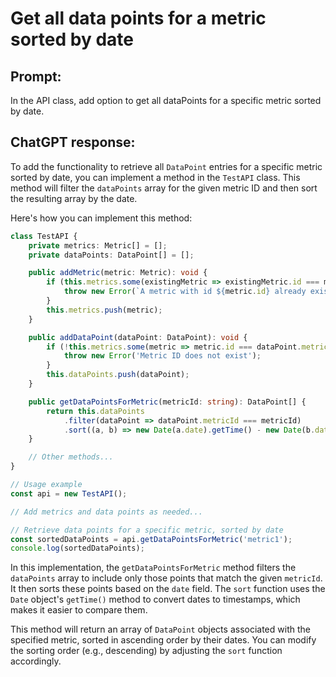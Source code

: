 # Get all data points for a metric sorted by date

## Prompt:
In the API class, add option to get all dataPoints for a specific metric sorted by date.

## ChatGPT response:

To add the functionality to retrieve all `DataPoint` entries for a specific metric sorted by date, you can implement a method in the `TestAPI` class. This method will filter the `dataPoints` array for the given metric ID and then sort the resulting array by the date.

Here's how you can implement this method:

```typescript
class TestAPI {
    private metrics: Metric[] = [];
    private dataPoints: DataPoint[] = [];

    public addMetric(metric: Metric): void {
        if (this.metrics.some(existingMetric => existingMetric.id === metric.id)) {
            throw new Error(`A metric with id ${metric.id} already exists.`);
        }
        this.metrics.push(metric);
    }

    public addDataPoint(dataPoint: DataPoint): void {
        if (!this.metrics.some(metric => metric.id === dataPoint.metricId)) {
            throw new Error('Metric ID does not exist');
        }
        this.dataPoints.push(dataPoint);
    }

    public getDataPointsForMetric(metricId: string): DataPoint[] {
        return this.dataPoints
            .filter(dataPoint => dataPoint.metricId === metricId)
            .sort((a, b) => new Date(a.date).getTime() - new Date(b.date).getTime());
    }

    // Other methods...
}

// Usage example
const api = new TestAPI();

// Add metrics and data points as needed...

// Retrieve data points for a specific metric, sorted by date
const sortedDataPoints = api.getDataPointsForMetric('metric1');
console.log(sortedDataPoints);
```

In this implementation, the `getDataPointsForMetric` method filters the `dataPoints` array to include only those points that match the given `metricId`. It then sorts these points based on the `date` field. The `sort` function uses the `Date` object's `getTime()` method to convert dates to timestamps, which makes it easier to compare them.

This method will return an array of `DataPoint` objects associated with the specified metric, sorted in ascending order by their dates. You can modify the sorting order (e.g., descending) by adjusting the `sort` function accordingly.